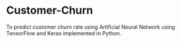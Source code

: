 # Customer-Churn
To predict customer churn rate using Artificial Neural Network using TensorFlow and Keras implemented in Python.
